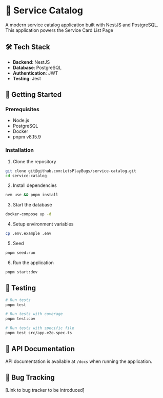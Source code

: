 # 🚀 Service Catalog

A modern service catalog application built with NestJS and PostgreSQL. This application powers the Service Card List Page

## 🛠️ Tech Stack

- **Backend**: NestJS
- **Database**: PostgreSQL
- **Authentication**: JWT
- **Testing**: Jest

## 🚦 Getting Started

### Prerequisites

- Node.js
- PostgreSQL
- Docker
- pnpm v8.15.9

### Installation

1. Clone the repository
```bash
git clone git@github.com:LetsPlayBugs/service-catalog.git
cd service-catalog
```

2. Install dependencies
```bash
nvm use && pnpm install
```

3. Start the database
```bash
docker-compose up -d
```

4. Setup environment variables
```bash
cp .env.example .env
```

5. Seed
```bash
pnpm seed:run
```

6. Run the application
```bash
pnpm start:dev
```

## 🧪 Testing

```bash
# Run tests
pnpm test

# Run tests with coverage
pnpm test:cov

# Run tests with specific file 
pnpm test src/app.e2e.spec.ts
```

## 📝 API Documentation

API documentation is available at `/docs` when running the application.

## 🐛 Bug Tracking

[Link to bug tracker to be introduced]
